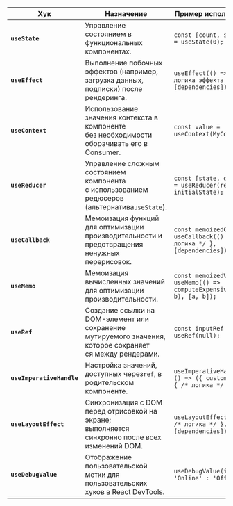 | Хук                    | Назначение                                                                                                                                                                                        | Пример использования                                               |
| ------------------------- | ----------------------------------------------------------------------------------------------------------------------------------------------------------------------------------------------------------- | ------------------------------------------------------------------------------------- |
| **`useState`**            | Управление состоянием в функциональных <br />компонентах.                                                                                                     | `const [count, setCount] = useState(0);`                                              |
| **`useEffect`**           | Выполнение побочных эффектов (например, <br />загрузка данных, подписки) после рендеринга.                                           | `useEffect(() => { /* логика эффекта */ }, [dependencies]);`             |
| **`useContext`**          | Использование значения контекста в компоненте <br />без необходимости оборачивать его в Consumer.                                   | `const value = useContext(MyContext);`                                                |
| **`useReducer`**          | Управление сложным состоянием компонента <br />с использованием редюсеров (альтернатива`useState`).                                | `const [state, dispatch] = useReducer(reducer, initialState);`                        |
| **`useCallback`**         | Мемоизация функций для оптимизации <br />производительности и предотвращения<br /> ненужных перерисовок.                 | `const memoizedCallback = useCallback(() => { /* логика */ }, [dependencies]);` |
| **`useMemo`**             | Мемоизация вычисленных значений <br />для оптимизации производительности.                                                                      | `const memoizedValue = useMemo(() => computeExpensiveValue(a, b), [a, b]);`           |
| **`useRef`**              | Создание ссылки на DOM-элемент или сохранение<br /> мутируемого значения, которое сохраняет<br />ся между рендерами. | `const inputRef = useRef(null);`                                                      |
| **`useImperativeHandle`** | Настройка значений, доступных через`ref`, в родительском компоненте.                                                                                  | `useImperativeHandle(ref, () => ({ customMethod() { /* логика */ } }));`        |
| **`useLayoutEffect`**     | Синхронизация с DOM перед отрисовкой на экране;<br /> выполняется синхронно после всех изменений DOM.                            | `useLayoutEffect(() => { /* логика */ }, [dependencies]);`                      |
| **`useDebugValue`**       | Отображение пользовательской метки для <br />пользовательских хуков в React DevTools.                                                              | `useDebugValue(isOnline ? 'Online' : 'Offline');`                                     |
